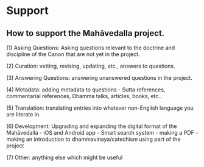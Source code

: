# Support

## How to support the Mahāvedalla project.

(1) Asking Questions: Asking questions relevant to the doctrine and discipline of the Canon that are not yet in the project.

(2) Curation: vetting, revising, updating, etc., answers to questions.

(3) Answering Questions: answering unanswered questions in the project.

(4) Metadata: adding metadata to questions
    - Sutta references, commentarial references, Dhamma talks, articles, books, etc..

(5) Translation: translating entries into whatever non-English language you are literate in.

(6) Development: Upgrading and expanding the digital format of the Mahāvedalla
    - iOS and Android app
    - Smart search system
    - making a PDF
        - making an introduction to dhammavinaya/catechism using part of the project

(7) Other: anything else which might be useful